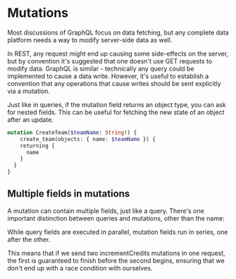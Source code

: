 # Mutations

Most discussions of GraphQL focus on data fetching, but any complete data platform needs a way to modify server-side data as well.

In REST, any request might end up causing some side-effects on the server, but by convention it's suggested that one doesn't use GET requests to modify data. GraphQL is similar - technically any query could be implemented to cause a data write. However, it's useful to establish a convention that any operations that cause writes should be sent explicitly via a mutation.

Just like in queries, if the mutation field returns an object type, you can ask for nested fields. This can be useful for fetching the new state of an object after an update.

```GraphQL
mutation CreateTeam($teamName: String!) {
	create_team(objects: { name: $teamName }) {
    returning {
      name
    }
  }
}
```

## Multiple fields in mutations

A mutation can contain multiple fields, just like a query. There's one important distinction between queries and mutations, other than the name:

While query fields are executed in parallel, mutation fields run in series, one after the other.

This means that if we send two incrementCredits mutations in one request, the first is guaranteed to finish before the second begins, ensuring that we don't end up with a race condition with ourselves.
